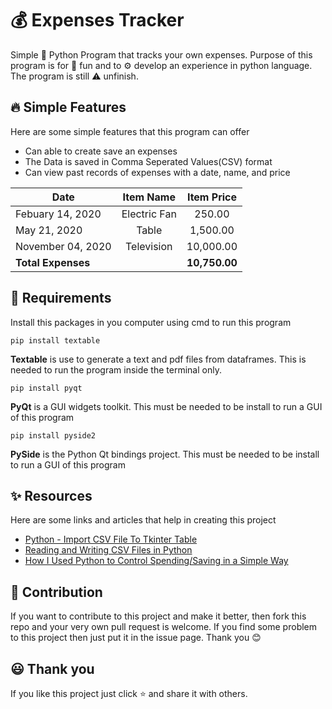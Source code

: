 # 💰 Expenses Tracker
Simple 🐍 Python Program that tracks your own expenses. Purpose of this program is for 🤗 fun and to ⚙️ develop an experience in python language. The program is still ⚠️ unfinish.

## 🔥 Simple Features
Here are some simple features that this program can offer 
* Can able to create save an expenses
* The Data is saved in Comma Seperated Values(CSV) format
* Can view past records of expenses with a date, name, and price

| Date              | Item Name     | Item Price|
| -------------     |:-------------:|:---------:|
| Febuary 14, 2020  | Electric Fan  |  250.00   |
| May 21, 2020      | Table         | 1,500.00   |
| November 04, 2020 | Television    | 10,000.00  |
|**Total Expenses** |               |**10,750.00**|

## 🍂 Requirements
Install this packages in you computer using cmd to run this program
```
pip install textable
```
**Textable** is use to generate a text and pdf files from dataframes. This is needed to run the program inside the terminal only.

```
pip install pyqt
```
**PyQt** is a GUI widgets toolkit. This must be needed to be install to run a GUI of this program
```
pip install pyside2
```
**PySide** is the Python Qt bindings project. This must be needed to be install to run a GUI of this program

## ✨ Resources
Here are some links and articles that help in creating this project

* [Python - Import CSV File To Tkinter Table](https://www.sourcecodester.com/tutorials/python/12494/python-import-csv-file-tkinter-table.html)
* [Reading and Writing CSV Files in Python](https://realpython.com/python-csv/)
* [How I Used Python to Control Spending/Saving in a Simple Way
](https://medium.com/swlh/how-i-used-python-to-control-spending-saving-in-a-simple-way-30e8b3df4c0a)

## 🙌 Contribution
If you want to contribute to this project and make it better, then fork this repo and your very own pull request is welcome. If you find some problem to this project then just put it in the issue page. Thank you 😊


## 😃 Thank you 
If you like this project just click ⭐ and share it with others.



